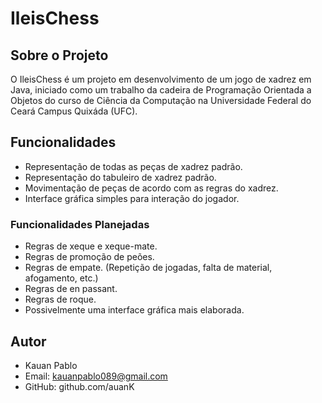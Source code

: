 # IleisChess

## Sobre o Projeto

O IleisChess é um projeto em desenvolvimento de um jogo de xadrez em Java, iniciado como um trabalho da cadeira de Programação Orientada a Objetos do curso de Ciência da Computação na Universidade Federal do Ceará Campus Quixáda (UFC).

## Funcionalidades

- Representação de todas as peças de xadrez padrão.
- Representação do tabuleiro de xadrez padrão.
- Movimentação de peças de acordo com as regras do xadrez.
- Interface gráfica simples para interação do jogador.

### Funcionalidades Planejadas

- Regras de xeque e xeque-mate.
- Regras de promoção de peões.
- Regras de empate. (Repetição de jogadas, falta de material, afogamento, etc.)
- Regras de en passant.
- Regras de roque.
- Possivelmente uma interface gráfica mais elaborada.

## Autor

- Kauan Pablo
- Email: kauanpablo089@gmail.com
- GitHub: github.com/auanK
